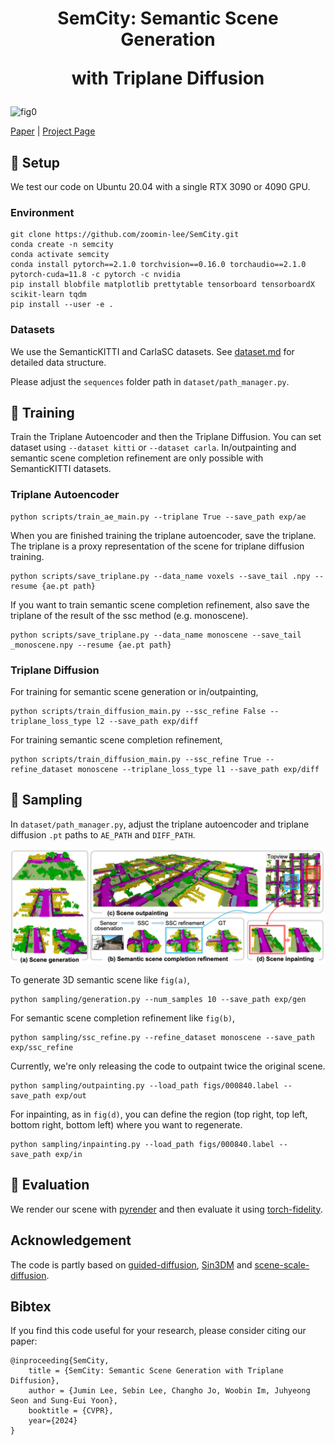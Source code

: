 <h1 align=center>
SemCity: Semantic Scene Generation 

with Triplane Diffusion
</h1>

![fig0](./figs/semcity.gif)

[Paper]() | [Project Page](https://sgvr.kaist.ac.kr/SemCity)

## 📌 Setup
We test our code on Ubuntu 20.04 with a single RTX 3090 or 4090 GPU.

### Environment 

    git clone https://github.com/zoomin-lee/SemCity.git
    conda create -n semcity 
    conda activate semcity
    conda install pytorch==2.1.0 torchvision==0.16.0 torchaudio==2.1.0 pytorch-cuda=11.8 -c pytorch -c nvidia
    pip install blobfile matplotlib prettytable tensorboard tensorboardX scikit-learn tqdm
    pip install --user -e .

### Datasets
We use the SemanticKITTI and CarlaSC datasets. See [dataset.md](./dataset/dataset.md) for detailed data structure.

Please adjust the `sequences` folder path in `dataset/path_manager.py`.

## 📌 Training
Train the Triplane Autoencoder and then the Triplane Diffusion.
You can set dataset using `--dataset kitti` or `--dataset carla`.
In/outpainting and semantic scene completion refinement are only possible with SemanticKITTI datasets.

### Triplane Autoencoder

    python scripts/train_ae_main.py --triplane True --save_path exp/ae

When you are finished training the triplane autoencoder, save the triplane. 
The triplane is a proxy representation of the scene for triplane diffusion training.

    python scripts/save_triplane.py --data_name voxels --save_tail .npy --resume {ae.pt path}

If you want to train semantic scene completion refinement, also save the triplane of the result of the ssc method (e.g. monoscene).

    python scripts/save_triplane.py --data_name monoscene --save_tail _monoscene.npy --resume {ae.pt path}

### Triplane Diffusion

For training for semantic scene generation or in/outpainting,

    python scripts/train_diffusion_main.py --ssc_refine False --triplane_loss_type l2 --save_path exp/diff

For training semantic scene completion refinement,

    python scripts/train_diffusion_main.py --ssc_refine True --refine_dataset monoscene --triplane_loss_type l1 --save_path exp/diff

## 📌 Sampling
In `dataset/path_manager.py`, adjust the triplane autoencoder and triplane diffusion `.pt` paths to `AE_PATH` and `DIFF_PATH`.

![fig1](./figs/semcity.png)

To generate 3D semantic scene like `fig(a)`,

    python sampling/generation.py --num_samples 10 --save_path exp/gen

For semantic scene completion refinement like `fig(b)`,

    python sampling/ssc_refine.py --refine_dataset monoscene --save_path exp/ssc_refine

Currently, we're only releasing the code to outpaint twice the original scene.

    python sampling/outpainting.py --load_path figs/000840.label --save_path exp/out

For inpainting, as in `fig(d)`, you can define the region (top right, top left, bottom right, bottom left) where you want to regenerate.

    python sampling/inpainting.py --load_path figs/000840.label --save_path exp/in

## 📌 Evaluation

We render our scene with [pyrender](https://pyrender.readthedocs.io/en/latest/index.html) and then evaluate it using [torch-fidelity](https://github.com/toshas/torch-fidelity). 

## Acknowledgement
The code is partly based on [guided-diffusion](https://github.com/openai/guided-diffusion), [Sin3DM](https://github.com/Sin3DM/Sin3DM) and [scene-scale-diffusion](https://github.com/zoomin-lee/scene-scale-diffusion). 

## Bibtex
If you find this code useful for your research, please consider citing our paper:

    @inproceeding{SemCity,
        title = {SemCity: Semantic Scene Generation with Triplane Diffusion},
        author = {Jumin Lee, Sebin Lee, Changho Jo, Woobin Im, Juhyeong Seon and Sung-Eui Yoon},
        booktitle = {CVPR},
        year={2024}
    }

